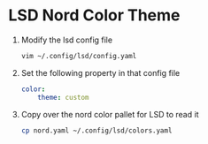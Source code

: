 # LSD Nord Color Theme

1. Modify the lsd config file

    ```bash
    vim ~/.config/lsd/config.yaml
    ```

2. Set the following property in that config file

    ```yaml
    color:
        theme: custom
    ```

3. Copy over the nord color pallet for LSD to read it

    ```bash
    cp nord.yaml ~/.config/lsd/colors.yaml
    ```
